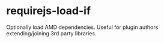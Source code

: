 # requirejs-load-if
Optionally load AMD dependencies. Useful for plugin authors extending/joining 3rd party libraries.
